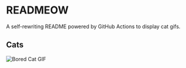 # READMEOW

A self-rewriting README powered by GitHub Actions to display cat gifs.

## Cats

![Bored Cat GIF](https://media2.giphy.com/media/v1.Y2lkPTlhY2QwMmRhYWYxM3dhaXcybzV6YXAwdmpraHE0N2FsNXAxZTJqeXB4dmtrY2t0YiZlcD12MV9naWZzX3NlYXJjaCZjdD1n/mlvseq9yvZhba/200.gif)
